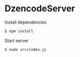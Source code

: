 # DzencodeServer

Install dependencies
```bash
$ npm install
```

Start server
```bash
$ node src/index.js
```
